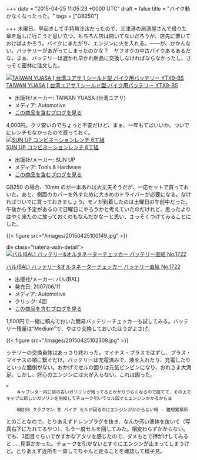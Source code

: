 
+++
date = "2015-04-25 11:05:23 +0000 UTC"
draft = false
title = "バイク動かなくなったった。"
tags = ["GB250"]

+++
木曜日。早起きして手持無沙汰だったので、三津港の居酒屋さんで借りた傘を返しに行こうと思い立つ。もちろん店は開いてないだろうが、店先に置いておけばよかろう。バイクにまたがり、エンジンに火を入れる。――が、かかんない。バッテリーがあがってしまったのかな？　ヤフオクの中古バイクあるあるだな。まぁ、バッテリーは遅かれ早かれ新品に交換しなければならなかったし、さっそく密林に注文した。<div class="hatena-asin-detail"><a href="http://www.amazon.co.jp/exec/obidos/ASIN/B00B6XM1KM/bestylesnet-22/"><img src="http://ecx.images-amazon.com/images/I/51ur4AVms4L._SL160_.jpg" class="hatena-asin-detail-image" alt="TAIWAN YUASA [ 台湾ユアサ ] シールド型 バイク用バッテリー YTX9-BS" title="TAIWAN YUASA [ 台湾ユアサ ] シールド型 バイク用バッテリー YTX9-BS"/></a><div class="hatena-asin-detail-info"><a href="http://www.amazon.co.jp/exec/obidos/ASIN/B00B6XM1KM/bestylesnet-22/">TAIWAN YUASA [ 台湾ユアサ ] シールド型 バイク用バッテリー YTX9-BS</a><ul><li><span class="hatena-asin-detail-label">出版社/メーカー:</span> TAIWAN YUASA (台湾ユアサ)</li><li><span class="hatena-asin-detail-label">メディア:</span> Automotive</li><li><a href="http://d.hatena.ne.jp/asin/B00B6XM1KM/bestylesnet-22" target="_blank">この商品を含むブログを見る</a></li></ul></div><div class="hatena-asin-detail-foot"></div></div>4,000円。クソ安いのでちょっと不安だけど、まぁ、一年もてばいいか。ついでにレンチもなかったので買っておく。<div class="hatena-asin-detail"><a href="http://www.amazon.co.jp/exec/obidos/ASIN/B00FB91SLK/bestylesnet-22/"><img src="http://ecx.images-amazon.com/images/I/51LczIgQRxL._SL160_.jpg" class="hatena-asin-detail-image" alt="SUN UP コンビネーションレンチ 6丁組" title="SUN UP コンビネーションレンチ 6丁組"/></a><div class="hatena-asin-detail-info"><a href="http://www.amazon.co.jp/exec/obidos/ASIN/B00FB91SLK/bestylesnet-22/">SUN UP コンビネーションレンチ 6丁組</a><ul><li><span class="hatena-asin-detail-label">出版社/メーカー:</span> SUN UP</li><li><span class="hatena-asin-detail-label">メディア:</span> Tools &amp; Hardware</li><li><a href="http://d.hatena.ne.jp/asin/B00FB91SLK/bestylesnet-22" target="_blank">この商品を含むブログを見る</a></li></ul></div><div class="hatena-asin-detail-foot"></div></div>GB250 の場合、10mm のが一本あれば大丈夫そうだが、一応セットで買っておいた。あと、側面のカバーを外すために大きめのドライバーが必要になる。なければついでに買っておきましょう。モノが到着したのは土曜日の午前中だった。午後から予定があるので日曜日にやろうかと考えていたのだけれど、思ったよりはやく来たのに放っておくのもなんだかなーと思い、さっそくつけてみることにした。

{{< figure src="/images/20150425100149.jpg"  >}}

div class="hatena-asin-detail"><a href="http://www.amazon.co.jp/exec/obidos/ASIN/B000SR2RFG/bestylesnet-22/"><img src="http://ecx.images-amazon.com/images/I/415%2Bz3lqkVL._SL160_.jpg" class="hatena-asin-detail-image" alt="バル(BAL) バッテリー&amp;オルタネーターチェッカー バッテリー直結 No.1722" title="バル(BAL) バッテリー&amp;オルタネーターチェッカー バッテリー直結 No.1722"/></a><div class="hatena-asin-detail-info"><a href="http://www.amazon.co.jp/exec/obidos/ASIN/B000SR2RFG/bestylesnet-22/">バル(BAL) バッテリー&amp;オルタネーターチェッカー バッテリー直結 No.1722</a><ul><li><span class="hatena-asin-detail-label">出版社/メーカー:</span> バル(BAL)</li><li><span class="hatena-asin-detail-label">発売日:</span> 2007/06/11</li><li><span class="hatena-asin-detail-label">メディア:</span> Automotive</li><li> <span class="hatena-asin-detail-label">クリック</span>: 4回</li><li><a href="http://d.hatena.ne.jp/asin/B000SR2RFG/bestylesnet-22" target="_blank">この商品を含むブログを見る</a></li></ul></div><div class="hatena-asin-detail-foot"></div></div>1,500円で一緒に頼んでおいた簡易バッテリーチェッカーも試してみる。バッテリー残量は“Medium”で、やはり交換しておいたほうがよさげ。

{{< figure src="/images/20150425102309.jpg"  >}}

ッテリーの交換自体はあっさり終わった。マイナス・プラスではずし、プラス・マイナスの順に繋ぐだけ。バッテリーは充電済みで、液を入れたり、充電したりといった面倒がない。おかげでセルの回りは元気ビンビンになり、おれさま大満足。しかし、肝心のエンジンには火が入らない。これは困った。

    >
        キャブレター内に前の古いガソリンが残ってるとかかりづらくなるので捨てて、その上でキャブに新しいガソリンを供給してチョーク引いてセル回すとエンジンかかるかもヨ

        GB250 クラブマン 冬 バイク セルが回るのにエンジンがかからない時 - 雑想累積所
    
とのことなので、とりあえずドレンプラグを抜き、なんか汚い液体を抜いて（写真右下にたれてるやつ）、もう一度セルを回してみた。相変わらずかからない。でも、3回目ぐらいでかすかなアタリを感じたので、ダメもとで押がけしてみると……見事かかった。チョークを引かないとすぐにエンジンが止まってしまうけど。とりあえず近所を一周してちゃんと走ることを確認して様子見。 


